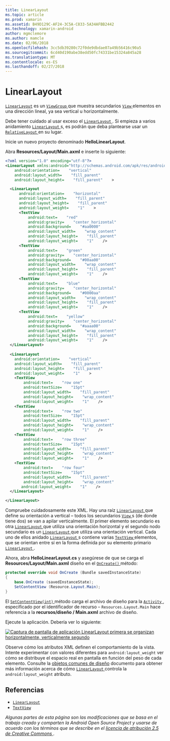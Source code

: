 ```yaml
---
title: LinearLayout
ms.topic: article
ms.prod: xamarin
ms.assetid: B49D129C-AF24-3C5A-C833-5A34AFBB2442
ms.technology: xamarin-android
author: mgmclemore
ms.author: mamcle
ms.date: 02/06/2018
ms.openlocfilehash: 3cc5db39280c72f0de9dbdae07a49b56416c90a5
ms.sourcegitcommit: 6cd40d190abe38edd50fc74331be15324a845a28
ms.translationtype: MT
ms.contentlocale: es-ES
ms.lasthandoff: 02/27/2018
---
```

# <a name="linearlayout"></a>LinearLayout

[`LinearLayout`](https://developer.xamarin.com/api/type/Android.Widget.LinearLayout/) es un [ `ViewGroup` ](https://developer.xamarin.com/api/type/Android.Views.ViewGroup/) que muestra secundarios [ `View` ](https://developer.xamarin.com/api/type/Android.Views.View/) elementos en una dirección lineal, ya sea vertical u horizontalmente.

Debe tener cuidado al usar exceso el [ `LinearLayout` ](https://developer.xamarin.com/api/type/Android.Widget.LinearLayout/).
Si empieza a varios anidamiento [ `LinearLayout` ](https://developer.xamarin.com/api/type/Android.Widget.LinearLayout/)s, es podrán que deba plantearse usar un [ `RelativeLayout` ](https://developer.xamarin.com/api/type/Android.Widget.RelativeLayout/) en su lugar.

Inicie un nuevo proyecto denominado **HelloLinearLayout**.

Abra **Resources/Layout/Main.axml** e inserte lo siguiente:

```xml
<?xml version="1.0" encoding="utf-8"?>
<LinearLayout xmlns:android="http://schemas.android.com/apk/res/android"
    android:orientation=    "vertical"
    android:layout_width=    "fill_parent"
    android:layout_height=    "fill_parent"    >

  <LinearLayout
      android:orientation=    "horizontal"
      android:layout_width=    "fill_parent"
      android:layout_height=    "fill_parent"
      android:layout_weight=    "1"    >
      <TextView
          android:text=    "red"
          android:gravity=    "center_horizontal"
          android:background=    "#aa0000"
          android:layout_width=    "wrap_content"
          android:layout_height=    "fill_parent"
          android:layout_weight=    "1"    />
      <TextView
          android:text=    "green"
          android:gravity=    "center_horizontal"
          android:background=    "#00aa00"
          android:layout_width=    "wrap_content"
          android:layout_height=    "fill_parent"
          android:layout_weight=    "1"    />
      <TextView
          android:text=    "blue"
          android:gravity=    "center_horizontal"
          android:background=    "#0000aa"
          android:layout_width=    "wrap_content"
          android:layout_height=    "fill_parent"
          android:layout_weight=    "1"    />
      <TextView
          android:text=    "yellow"
          android:gravity=    "center_horizontal"
          android:background=    "#aaaa00"
          android:layout_width=    "wrap_content"
          android:layout_height=    "fill_parent"
          android:layout_weight=    "1"    />
  </LinearLayout>
        
  <LinearLayout
    android:orientation=    "vertical"
    android:layout_width=    "fill_parent"
    android:layout_height=    "fill_parent"
    android:layout_weight=    "1"    >
    <TextView
        android:text=    "row one"
        android:textSize=    "15pt"
        android:layout_width=    "fill_parent"
        android:layout_height=    "wrap_content"
        android:layout_weight=    "1"    />
    <TextView
        android:text=    "row two"
        android:textSize=    "15pt"
        android:layout_width=    "fill_parent"
        android:layout_height=    "wrap_content"
        android:layout_weight=    "1"    />
    <TextView
        android:text=    "row three"
        android:textSize=    "15pt"
        android:layout_width=    "fill_parent"
        android:layout_height=    "wrap_content"
        android:layout_weight=    "1"    />
    <TextView
        android:text=    "row four"
        android:textSize=    "15pt"
        android:layout_width=    "fill_parent"
        android:layout_height=    "wrap_content"
       android:layout_weight=    "1"    />
  </LinearLayout>

</LinearLayout>
```

Compruebe cuidadosamente este XML. Hay una raíz [ `LinearLayout` ](https://developer.xamarin.com/api/type/Android.Widget.LinearLayout/) que define su orientación a vertical &ndash; todos los secundarios [ `View` ](https://developer.xamarin.com/api/type/Android.Views.View/)s (de donde tiene dos) se van a apilar verticalmente. El primer elemento secundario es otra [ `LinearLayout` ](https://developer.xamarin.com/api/type/Android.Widget.LinearLayout/) que utiliza una orientación horizontal y el segundo nodo secundario es un [ `LinearLayout` ](https://developer.xamarin.com/api/type/Android.Widget.LinearLayout/) que utiliza una orientación vertical. Cada uno de ellos anidado [ `LinearLayout` ](https://developer.xamarin.com/api/type/Android.Widget.LinearLayout/)s contiene varias [ `TextView` ](https://developer.xamarin.com/api/type/Android.Widget.TextView/) elementos, que se orientan entre sí en la forma definida por su elemento primario [ `LinearLayout` ](https://developer.xamarin.com/api/type/Android.Widget.LinearLayout/).

Ahora, abra **HelloLinearLayout.cs** y asegúrese de que se carga el **Resources/Layout/Main.axml** diseño en el [ `OnCreate()` ](https://developer.xamarin.com/api/member/Android.App.Activity.OnCreate/p/Android.OS.Bundle/) método:

```csharp
protected override void OnCreate (Bundle savedInstanceState)
{
    base.OnCreate (savedInstanceState);
    SetContentView (Resource.Layout.Main);
}
```

El [ `SetContentView(int)` ](https://developer.xamarin.com/api/member/Android.App.Activity.SetContentView/(System.Int32)) método carga el archivo de diseño para la [ `Activity` ](https://developer.xamarin.com/api/type/Android.App.Activity/), especificado por el identificador de recurso &ndash; `Resources.Layout.Main` hace referencia a la **recursos/diseño / Main.axml** archivo de diseño.

Ejecute la aplicación. Debería ver lo siguiente:

[ ![Captura de pantalla de aplicación LinearLayout primera se organizan horizontalmente, verticalmente segundo](linear-layout-images/helloviews1.png)](linear-layout-images/helloviews1.png)

Observe cómo los atributos XML definen el comportamiento de la vista. Intente experimentar con valores diferentes para `android:layout_weight` ver cómo se distribuye el espacio real en pantalla en función del peso de cada elemento. Consulte la [objetos comunes de diseño](http://developer.android.com/guide/topics/ui/declaring-layout.html) documento para obtener más información acerca de cómo [ `LinearLayout` ](https://developer.xamarin.com/api/type/Android.Widget.LinearLayout/) controla la `android:layout_weight` atributo.

<a name="References" />

## <a name="references"></a>Referencias

-   [`LinearLayout`](https://developer.xamarin.com/api/type/Android.Widget.LinearLayout/) 
-   [`TextView`](https://developer.xamarin.com/api/type/Android.Widget.TextView/) 

*Algunas partes de esta página son las modificaciones que se basa en el trabajo creado y comparten la Android Open Source Project y usarse de acuerdo con los términos que se describe en el*
[*licencia de atribución 2.5 de Creative Commons* ](http://creativecommons.org/licenses/by/2.5/).


